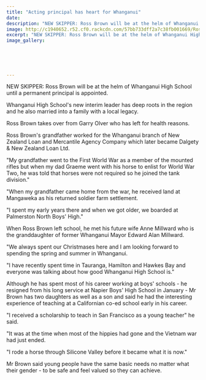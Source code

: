 ```yaml
---
title: "Acting principal has heart for Whanganui"
date: 
description: "NEW SKIPPER: Ross Brown will be at the helm of Whanganui High School until a permanent principal is appointed, Wanganui Cronicle article on 22/8/16..."
image: http://c1940652.r52.cf0.rackcdn.com/57bb733dff2a7c38fb001669/Ross-Brown-new-WHS-interim-leader-22-Aug-2016.jpg
excerpt: "NEW SKIPPER: Ross Brown will be at the helm of Whanganui High School until a permanent principal is appointed."
image_gallery:
    
    
    
    
    
---
```


<p><span>NEW SKIPPER: Ross Brown will be at the helm of Whanganui High School until a permanent principal is appointed.</span></p>
<p>Whanganui High School's new interim leader has deep roots in the region and he also married into a family with a local legacy.</p>
<p>Ross Brown takes over from Garry Olver who has left for health reasons.</p>
<p>Ross Brown's grandfather worked for the Whanganui branch of New Zealand Loan and Mercantile Agency Company which later became Dalgety &amp; New Zealand Loan Ltd.</p>
<p>"My grandfather went to the First World War as a member of the mounted rifles but when my dad Graeme went with his horse to enlist for World War Two, he was told that horses were not required so he joined the tank division."</p>
<p>"When my grandfather came home from the war, he received land at Mangaweka as his returned soldier farm settlement.</p>
<p>"I spent my early years there and when we got older, we boarded at Palmerston North Boys' High."</p>
<p>When Ross Brown left school, he met his future wife Anne Millward who is the granddaughter of former Whanganui Mayor Edward Alan Millward.</p>
<p>"We always spent our Christmases here and I am looking forward to spending the spring and summer in Whanganui.</p>
<p>"I have recently spent time in Tauranga, Hamilton and Hawkes Bay and everyone was talking about how good Whanganui High School is."</p>
<p>Although he has spent most of his career working at boys' schools - he resigned from his long service at Napier Boys' High School in January - Mr Brown has two daughters as well as a son and said he had the interesting experience of teaching at a Californian co-ed school early in his career.</p>
<p>"I received a scholarship to teach in San Francisco as a young teacher" he said.</p>
<p>"It was at the time when most of the hippies had gone and the Vietnam war had just ended.</p>
<p>"I rode a horse through Silicone Valley before it became what it is now."</p>
<p>Mr Brown said young people have the same basic needs no matter what their gender - to be safe and feel valued so they can achieve.</p>

